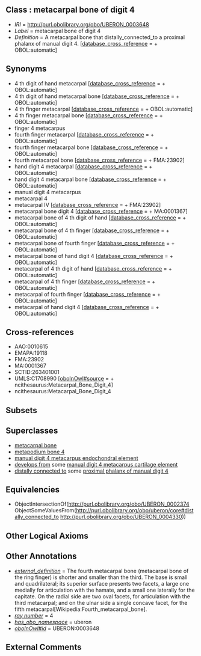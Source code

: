 
## Class : metacarpal bone of digit 4

 * *IRI* = http://purl.obolibrary.org/obo/UBERON_0003648
 * *Label* = metacarpal bone of digit 4
 * *Definition* = A metacarpal bone that distally_connected_to a proximal phalanx of manual digit 4. [[database_cross_reference](../../ef/oboInOwl#hasDbXref.md) =  + OBOL:automatic]

## Synonyms

 * 4 th digit of hand metacarpal [[database_cross_reference](../../ef/oboInOwl#hasDbXref.md) =  + OBOL:automatic]
 * 4 th digit of hand metacarpal bone [[database_cross_reference](../../ef/oboInOwl#hasDbXref.md) =  + OBOL:automatic]
 * 4 th finger metacarpal [[database_cross_reference](../../ef/oboInOwl#hasDbXref.md) =  + OBOL:automatic]
 * 4 th finger metacarpal bone [[database_cross_reference](../../ef/oboInOwl#hasDbXref.md) =  + OBOL:automatic]
 * finger 4 metacarpus
 * fourth finger metacarpal [[database_cross_reference](../../ef/oboInOwl#hasDbXref.md) =  + OBOL:automatic]
 * fourth finger metacarpal bone [[database_cross_reference](../../ef/oboInOwl#hasDbXref.md) =  + OBOL:automatic]
 * fourth metacarpal bone [[database_cross_reference](../../ef/oboInOwl#hasDbXref.md) =  + FMA:23902]
 * hand digit 4 metacarpal [[database_cross_reference](../../ef/oboInOwl#hasDbXref.md) =  + OBOL:automatic]
 * hand digit 4 metacarpal bone [[database_cross_reference](../../ef/oboInOwl#hasDbXref.md) =  + OBOL:automatic]
 * manual digit 4 metacarpus
 * metacarpal 4
 * metacarpal IV [[database_cross_reference](../../ef/oboInOwl#hasDbXref.md) =  + FMA:23902]
 * metacarpal bone digit 4 [[database_cross_reference](../../ef/oboInOwl#hasDbXref.md) =  + MA:0001367]
 * metacarpal bone of 4 th digit of hand [[database_cross_reference](../../ef/oboInOwl#hasDbXref.md) =  + OBOL:automatic]
 * metacarpal bone of 4 th finger [[database_cross_reference](../../ef/oboInOwl#hasDbXref.md) =  + OBOL:automatic]
 * metacarpal bone of fourth finger [[database_cross_reference](../../ef/oboInOwl#hasDbXref.md) =  + OBOL:automatic]
 * metacarpal bone of hand digit 4 [[database_cross_reference](../../ef/oboInOwl#hasDbXref.md) =  + OBOL:automatic]
 * metacarpal of 4 th digit of hand [[database_cross_reference](../../ef/oboInOwl#hasDbXref.md) =  + OBOL:automatic]
 * metacarpal of 4 th finger [[database_cross_reference](../../ef/oboInOwl#hasDbXref.md) =  + OBOL:automatic]
 * metacarpal of fourth finger [[database_cross_reference](../../ef/oboInOwl#hasDbXref.md) =  + OBOL:automatic]
 * metacarpal of hand digit 4 [[database_cross_reference](../../ef/oboInOwl#hasDbXref.md) =  + OBOL:automatic]

## Cross-references

 * AAO:0010615
 * EMAPA:19118
 * FMA:23902
 * MA:0001367
 * SCTID:263401001
 * UMLS:C1708990 [[oboInOwl#source](../../ce/oboInOwl#source.md) =  + ncithesaurus:Metacarpal_Bone_Digit_4]
 * ncithesaurus:Metacarpal_Bone_Digit_4

## Subsets


## Superclasses

 * [metacarpal bone](../../UBERON/74/UBERON_0002374.md)
 * [metapodium bone 4](../../UBERON/84/UBERON_0013584.md)
 * [manual digit 4 metacarpus endochondral element](../../UBERON/46/UBERON_0015046.md)
 * [develops from](../../RO/02/RO_0002202.md) some [manual digit 4 metacarpus cartilage element](../../UBERON/73/UBERON_0010573.md)
 * [distally connected to](../../core#distally/to/core#distally_connected_to.md) some [proximal phalanx of manual digit 4](../../UBERON/30/UBERON_0004330.md)

## Equivalencies

 * ObjectIntersectionOf(<http://purl.obolibrary.org/obo/UBERON_0002374> ObjectSomeValuesFrom(<http://purl.obolibrary.org/obo/uberon/core#distally_connected_to> <http://purl.obolibrary.org/obo/UBERON_0004330>))

## Other Logical Axioms


## Other Annotations

 * *[external_definition](../../UBPROP/01/UBPROP_0000001.md)* = The fourth metacarpal bone (metacarpal bone of the ring finger) is shorter and smaller than the third. The base is small and quadrilateral; its superior surface presents two facets, a large one medially for articulation with the hamate, and a small one laterally for the capitate. On the radial side are two oval facets, for articulation with the third metacarpal; and on the ulnar side a single concave facet, for the fifth metacarpal[Wikipedia:Fourth_metacarpal_bone].
 * *[ray number](../../UBPROP/04/UBPROP_0000104.md)* = 4
 * *[has_obo_namespace](../../ce/oboInOwl#hasOBONamespace.md)* = uberon
 * *[oboInOwl#id](../../id/oboInOwl#id.md)* = UBERON:0003648

## External Comments

